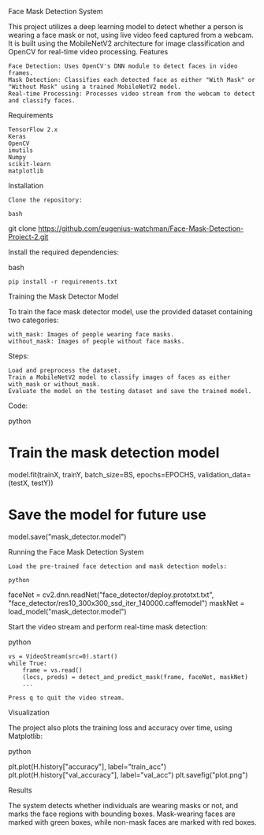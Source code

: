 Face Mask Detection System

This project utilizes a deep learning model to detect whether a person is wearing a face mask or not, using live video feed captured from a webcam. It is built using the MobileNetV2 architecture for image classification and OpenCV for real-time video processing.
Features

    Face Detection: Uses OpenCV's DNN module to detect faces in video frames.
    Mask Detection: Classifies each detected face as either "With Mask" or "Without Mask" using a trained MobileNetV2 model.
    Real-time Processing: Processes video stream from the webcam to detect and classify faces.

Requirements

    TensorFlow 2.x
    Keras
    OpenCV
    imutils
    Numpy
    scikit-learn
    matplotlib

Installation

    Clone the repository:

    bash

git clone https://github.com/eugenius-watchman/Face-Mask-Detection-Project-2.git

Install the required dependencies:

bash

    pip install -r requirements.txt

Training the Mask Detector Model

To train the face mask detector model, use the provided dataset containing two categories:

    with_mask: Images of people wearing face masks.
    without_mask: Images of people without face masks.

Steps:

    Load and preprocess the dataset.
    Train a MobileNetV2 model to classify images of faces as either with_mask or without_mask.
    Evaluate the model on the testing dataset and save the trained model.

Code:

python

# Train the mask detection model
model.fit(trainX, trainY, batch_size=BS, epochs=EPOCHS, validation_data=(testX, testY))

# Save the model for future use
model.save("mask_detector.model")

Running the Face Mask Detection System

    Load the pre-trained face detection and mask detection models:

    python

faceNet = cv2.dnn.readNet("face_detector/deploy.prototxt.txt", "face_detector/res10_300x300_ssd_iter_140000.caffemodel")
maskNet = load_model("mask_detector.model")

Start the video stream and perform real-time mask detection:

python

    vs = VideoStream(src=0).start()
    while True:
        frame = vs.read()
        (locs, preds) = detect_and_predict_mask(frame, faceNet, maskNet)
        ...

    Press q to quit the video stream.

Visualization

The project also plots the training loss and accuracy over time, using Matplotlib:

python

plt.plot(H.history["accuracy"], label="train_acc")
plt.plot(H.history["val_accuracy"], label="val_acc")
plt.savefig("plot.png")

Results

The system detects whether individuals are wearing masks or not, and marks the face regions with bounding boxes. Mask-wearing faces are marked with green boxes, while non-mask faces are marked with red boxes.
